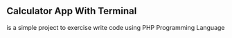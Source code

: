 ## **Calculator App With Terminal**
is a simple project to exercise write code using PHP Programming Language
